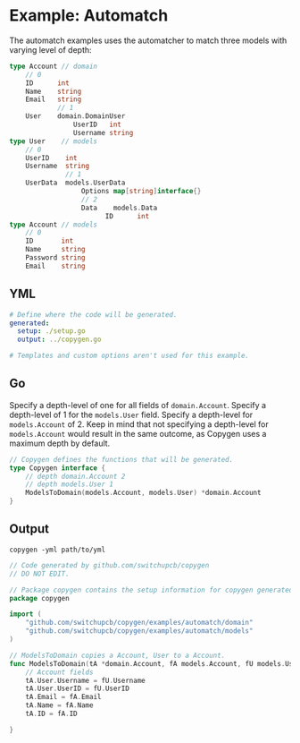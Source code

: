 # Example: Automatch

The automatch examples uses the automatcher to match three models with varying level of depth:
```go
type Account // domain
    // 0
    ID      int
    Name    string
    Email   string
            // 1
    User    domain.DomainUser
                UserID   int
                Username string    
type User    // models
    // 0 
    UserID    int
    Username  string
              // 1
    UserData  models.UserData
                  Options map[string]interface{}
                  // 2
                  Data    models.Data
                        ID      int
type Account // models
    // 0
    ID       int
    Name     string
    Password string
    Email    string
```

## YML

```yml
# Define where the code will be generated.
generated:
  setup: ./setup.go
  output: ../copygen.go

# Templates and custom options aren't used for this example.
```

## Go

Specify a depth-level of one for all fields of `domain.Account`. Specify a depth-level of 1 for the `models.User` field. Specify a depth-level for `models.Account` of 2. Keep in mind that not specifying a depth-level for `models.Account` would result in the same outcome, as Copygen uses a maximum depth by default.

```go
// Copygen defines the functions that will be generated.
type Copygen interface {
	// depth domain.Account 2
	// depth models.User 1
	ModelsToDomain(models.Account, models.User) *domain.Account
}
```

## Output

`copygen -yml path/to/yml`

```go
// Code generated by github.com/switchupcb/copygen
// DO NOT EDIT.

// Package copygen contains the setup information for copygen generated code.
package copygen

import (
	"github.com/switchupcb/copygen/examples/automatch/domain"
	"github.com/switchupcb/copygen/examples/automatch/models"
)

// ModelsToDomain copies a Account, User to a Account.
func ModelsToDomain(tA *domain.Account, fA models.Account, fU models.User) {
	// Account fields
	tA.User.Username = fU.Username
	tA.User.UserID = fU.UserID
	tA.Email = fA.Email
	tA.Name = fA.Name
	tA.ID = fA.ID

}
```